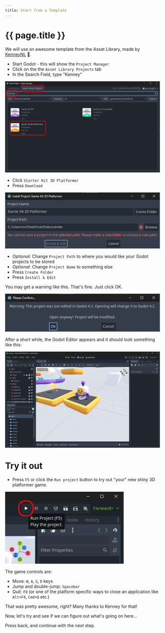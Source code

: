 ```yaml
---
title: Start from a Template
---
```

# {{ page.title }}

We will use an awesome template from the Asset Library, made by [KenneyNL](https://kenney.nl/starter-kits) 🔗.

* Start Godot - this will show the ```Project Manager```
* Click on the the ```Asset Library Projects``` tab
* In the Search Field, type "Kenney"

![Asset Library, Kenney](res/assetlibrary_kenney.png)

* Click ```Starter Kit 3D Platformer```
* Press ```Download```

![Install Project: Starter Kit 3D Platformer](res/install.png)

* _Optional:_ Change ```Project Path``` to where you would like your Godot projects to be stored
* _Optional:_ Change ```Project Name``` to something else
* Press ```Create Folder```
* Press ```Install & Edit```

You may get a warning like this. That's fine. Just click OK.

![Godot Version Warning](../assets/warning42.png)

After a short while, the Godot Editor appears and it should look something like this:

![Main Scene](res/main.png)

# Try it out

* Press ```F5``` or click the ```Run project``` button to try out "your" new shiny 3D platformer game.

![Run Project](../assets/runproject.png)

The game controls are:

* Move: ```W```, ```A```, ```S```, ```D``` keys
* Jump and double-jump: ```Spacebar```
* Quit: ```F8``` (or one of the platform specific ways to close an application like ```Alt+F4```, ```Cmd+Q``` etc.)

That was pretty awesome, right? Many thanks to Kenney for that!

Now, let's try and see if we can figure out what's going on here...

Press back, and continue with the next step.
